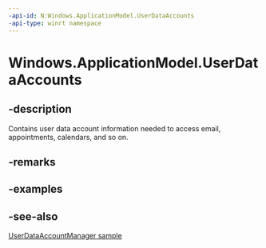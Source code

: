 ```yaml
---
-api-id: N:Windows.ApplicationModel.UserDataAccounts
-api-type: winrt namespace
---
```


# Windows.ApplicationModel.UserDataAccounts

## -description

Contains user data account information needed to access email, appointments, calendars, and so on.

## -remarks

## -examples

## -see-also

[UserDataAccountManager sample](https://github.com/Microsoft/Windows-universal-samples/tree/master/Samples/UserDataAccountManager)